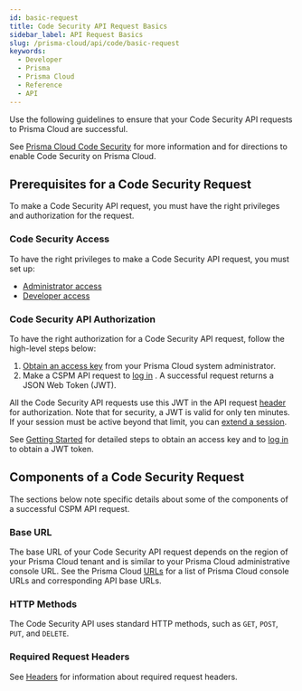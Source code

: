 ```yaml
---
id: basic-request
title: Code Security API Request Basics
sidebar_label: API Request Basics
slug: /prisma-cloud/api/code/basic-request
keywords:
  - Developer
  - Prisma
  - Prisma Cloud
  - Reference
  - API
---
```


Use the following guidelines to ensure that your Code Security API requests to Prisma Cloud are successful.

See [Prisma Cloud Code Security](https://docs.paloaltonetworks.com/prisma/prisma-cloud/prisma-cloud-admin-code-security.html) for more information and for directions to enable Code Security on Prisma Cloud.

## Prerequisites for a Code Security Request

To make a Code Security API request, you must have the right privileges and authorization for the request.

### Code Security Access

To have the right privileges to make a Code Security API request, you must set up:

- [Administrator access](https://docs.paloaltonetworks.com/prisma/prisma-cloud/prisma-cloud-admin-code-security/get-started/setup-administrator-access.html)
- [Developer access](https://docs.paloaltonetworks.com/prisma/prisma-cloud/prisma-cloud-admin-code-security/get-started/setup-developer-access.html)

### Code Security API Authorization

To have the right authorization for a Code Security API request, follow the high-level steps below:

1. [Obtain an access key](https://docs.paloaltonetworks.com/prisma/prisma-cloud/prisma-cloud-admin/manage-prisma-cloud-administrators/create-access-keys.html) from your Prisma Cloud system administrator.
2. Make a CSPM API request to [log in](/cspm/api/app-login) . A successful request returns a JSON Web Token (JWT).

All the Code Security API requests use this JWT in the API request [header](/prisma-cloud/api/code/api-headers) for authorization. Note that for security, a JWT is valid for only ten minutes. If your session must be active beyond that limit, you can [extend a session](/cspm/api/extend-session/).

See [Getting Started](/docs/cloud/cspm/cspm-gs) for detailed steps to obtain an access key and to [log in](/cspm/api/app-login/) to obtain a JWT token.

## Components of a Code Security Request

The sections below note specific details about some of the components of a successful CSPM API request.

### Base URL

The base URL of your Code Security API request depends on the region of your Prisma Cloud tenant and is similar to your Prisma Cloud administrative console URL. See the Prisma Cloud [URLs](/prisma-cloud/api/cspm/api-urls) for a list of Prisma Cloud console URLs and corresponding API base URLs.

### HTTP Methods

The Code Security API uses standard HTTP methods, such as `GET`, `POST`, `PUT`, and `DELETE`.

### Required Request Headers

See [Headers](/prisma-cloud/api/code/api-headers) for information about required request headers.
